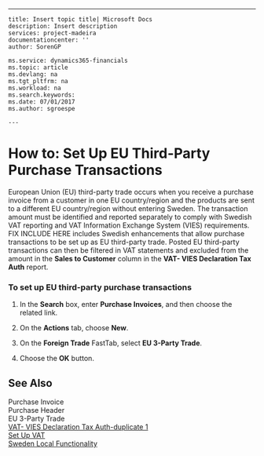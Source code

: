 ---
    title: Insert topic title| Microsoft Docs
    description: Insert description
    services: project-madeira
    documentationcenter: ''
    author: SorenGP

    ms.service: dynamics365-financials
    ms.topic: article
    ms.devlang: na
    ms.tgt_pltfrm: na
    ms.workload: na
    ms.search.keywords:
    ms.date: 07/01/2017
    ms.author: sgroespe

    ---
# How to: Set Up EU Third-Party Purchase Transactions
European Union \(EU\) third-party trade occurs when you receive a purchase invoice from a customer in one EU country\/region and the products are sent to a different EU country\/region without entering Sweden. The transaction amount must be identified and reported separately to comply with Swedish VAT reporting and VAT Information Exchange System \(VIES\) requirements. FIX INCLUDE HERE<!--[!INCLUDE[nav_current_short](../../BusinessFunctionality/IntegratingWithMicrosoftOffice/includes/nav_current_short_md.md)] --> includes Swedish enhancements that allow purchase transactions to be set up as EU third-party trade. Posted EU third-party transactions can then be filtered in VAT statements and excluded from the amount in the **Sales to Customer** column in the **VAT- VIES Declaration Tax Auth** report.  
  
### To set up EU third-party purchase transactions  
  
1.  In the **Search** box, enter **Purchase Invoices**, and then choose the related link.  
  
2.  On the **Actions** tab, choose **New**.  
  
3.  On the **Foreign Trade** FastTab, select **EU 3-Party Trade**.  
  
4.  Choose the **OK** button.  
  
## See Also  
 Purchase Invoice   
 Purchase Header   
 EU 3-Party Trade   
 [VAT- VIES Declaration Tax Auth-duplicate 1](../../LocalFunctionalityForMicrosoftDynamicsNav2016/Sweden/-$-r_19-vat-vies-declaration-tax-auth-$-duplicate-1.md)   
 [Set Up VAT](../../Finance/set-up-vat.md)   
 [Sweden Local Functionality](../../LocalFunctionalityForMicrosoftDynamicsNav2016/Sweden/sweden-local-functionality.md)